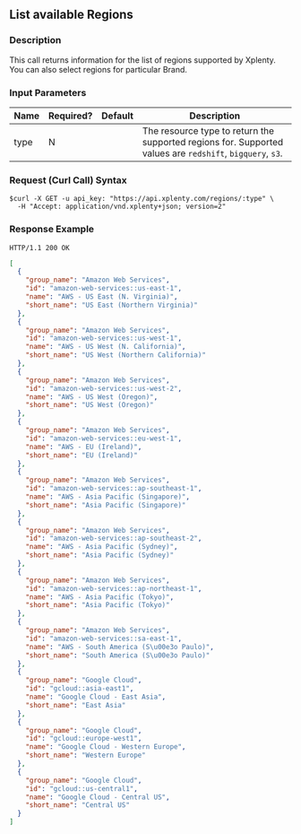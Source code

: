 ## List available Regions

### Description
This call returns information for the list of regions supported by Xplenty. You can also select regions for particular Brand.

### Input Parameters

|Name|Required?|Default|Description|
|----|---------|-------|-----------|
type|N| |The resource type to return the supported regions for. Supported values are `redshift`, `bigquery`, `s3`.

### Request (Curl Call) Syntax
```shell
$curl -X GET -u api_key: "https://api.xplenty.com/regions/:type" \
  -H "Accept: application/vnd.xplenty+json; version=2"
```

### Response Example
```HTTP
HTTP/1.1 200 OK
```

```json
[
  {
    "group_name": "Amazon Web Services",
    "id": "amazon-web-services::us-east-1",
    "name": "AWS - US East (N. Virginia)",
    "short_name": "US East (Northern Virginia)"
  },
  {
    "group_name": "Amazon Web Services",
    "id": "amazon-web-services::us-west-1",
    "name": "AWS - US West (N. California)",
    "short_name": "US West (Northern California)"
  },
  {
    "group_name": "Amazon Web Services",
    "id": "amazon-web-services::us-west-2",
    "name": "AWS - US West (Oregon)",
    "short_name": "US West (Oregon)"
  },
  {
    "group_name": "Amazon Web Services",
    "id": "amazon-web-services::eu-west-1",
    "name": "AWS - EU (Ireland)",
    "short_name": "EU (Ireland)"
  },
  {
    "group_name": "Amazon Web Services",
    "id": "amazon-web-services::ap-southeast-1",
    "name": "AWS - Asia Pacific (Singapore)",
    "short_name": "Asia Pacific (Singapore)"
  },
  {
    "group_name": "Amazon Web Services",
    "id": "amazon-web-services::ap-southeast-2",
    "name": "AWS - Asia Pacific (Sydney)",
    "short_name": "Asia Pacific (Sydney)"
  },
  {
    "group_name": "Amazon Web Services",
    "id": "amazon-web-services::ap-northeast-1",
    "name": "AWS - Asia Pacific (Tokyo)",
    "short_name": "Asia Pacific (Tokyo)"
  },
  {
    "group_name": "Amazon Web Services",
    "id": "amazon-web-services::sa-east-1",
    "name": "AWS - South America (S\u00e3o Paulo)",
    "short_name": "South America (S\u00e3o Paulo)"
  },
  {
    "group_name": "Google Cloud",
    "id": "gcloud::asia-east1",
    "name": "Google Cloud - East Asia",
    "short_name": "East Asia"
  },
  {
    "group_name": "Google Cloud",
    "id": "gcloud::europe-west1",
    "name": "Google Cloud - Western Europe",
    "short_name": "Western Europe"
  },
  {
    "group_name": "Google Cloud",
    "id": "gcloud::us-central1",
    "name": "Google Cloud - Central US",
    "short_name": "Central US"
  }
]
```